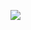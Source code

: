<link rel="stylesheet" href="faithbrnttt/style.css"/>

<a class="streak" href="https://git.io/streak-stats"><img src="https://streak-stats.demolab.com?user=faithbrnttt"/></a>
